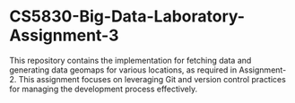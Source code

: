 # CS5830-Big-Data-Laboratory-Assignment-3
This repository contains the implementation for fetching data and generating data geomaps for various locations, as required in Assignment-2. This assignment focuses on leveraging Git and version control practices for managing the development process effectively.
